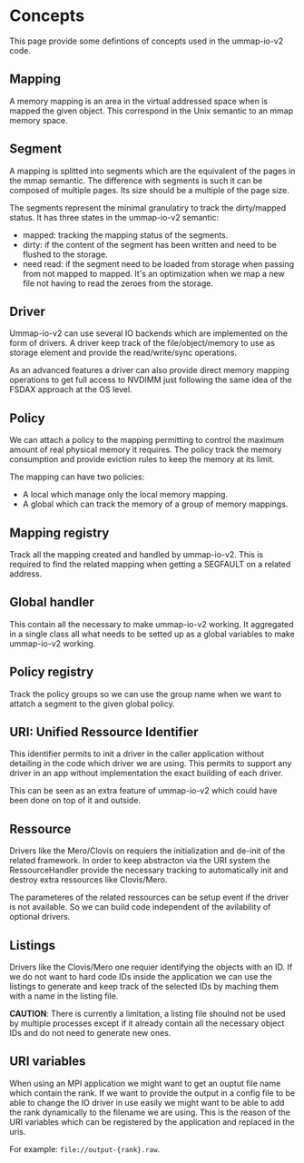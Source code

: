 Concepts
========

This page provide some defintions of concepts used in the ummap-io-v2 code.

Mapping
-------

A memory mapping is an area in the virtual addressed space when is mapped the given object.
This correspond in the Unix semantic to an mmap memory space.

Segment
-------

A mapping is splitted into segments which are the equivalent of the pages in the mmap semantic.
The difference with segments is such it can be composed of multiple pages. Its size should
be a multiple of the page size.

The segments represent the minimal granulatiry to track the dirty/mapped status. It has three
states in the ummap-io-v2 semantic:
 
 - mapped: tracking the mapping status of the segments.
 - dirty: if the content of the segment has been written and need to be flushed to the storage.
 - need read: if the segment need to be loaded from storage when passing from not mapped to mapped.
 It's an optimization when we map a new file not having to read the zeroes from the storage.

Driver
------

Ummap-io-v2 can use several IO backends which are implemented on the form of drivers. A driver
keep track of the file/object/memory to use as storage element and provide the read/write/sync
operations.

As an advanced features a driver can also provide direct memory mapping operations to get
full access to NVDIMM just following the same idea of the FSDAX approach at the OS level.

Policy
------

We can attach a policy to the mapping permitting to control the maximum amount of real
physical memory it requires. The policy track the memory consumption and provide
eviction rules to keep the memory at its limit.

The mapping can have two policies:
 - A local which manage only the local memory mapping.
 - A global which can track the memory of a group of memory mappings.

Mapping registry
----------------

Track all the mapping created and handled by ummap-io-v2. This is required to find the related
mapping when getting a SEGFAULT on a related address.

Global handler
--------------

This contain all the necessary to make ummap-io-v2 working. It aggregated in a single class
all what needs to be setted up as a global variables to make ummap-io-v2 working.

Policy registry
---------------

Track the policy groups so we can use the group name when we want to attatch a segment to the
given global policy.

URI: Unified Ressource Identifier
---------------------------------

This identifier permits to init a driver in the caller application without detailing
in the code which driver we are using. This permits to support any driver in an app
without implementation the exact building of each driver. 

This can be seen as an extra feature of ummap-io-v2 which could have been done
on top of it and outside.

Ressource
---------

Drivers like the Mero/Clovis on requiers the initialization and de-init of the related
framework. In order to keep abstracton via the URI system the RessourceHandler provide
the necessary tracking to automatically init and destroy extra ressources like 
Clovis/Mero.

The parameteres of the related ressources can be setup event if the driver is not available.
So we can build code independent of the avilability of optional drivers.

Listings
--------

Drivers like the Clovis/Mero one requier identifying the objects with an ID. If we do not
want to hard code IDs inside the application we can use the listings to generate and keep
track of the selected IDs by maching them with a name in the listing file.

**CAUTION**: There is currently a limitation, a listing file shoulnd not be used by
multiple processes except if it already contain all the necessary object IDs and do
not need to generate new ones.

URI variables
-------------

When using an MPI application we might want to get an ouptut file name which contain
the rank. If we want to provide the output in a config file to be able to change
the IO driver in use easily we might want to be able to add the rank dynamically
to the filename we are using. This is the reason of the URI variables which can be
registered by the application and replaced in the uris.

For example: ```file://output-{rank}.raw```.
